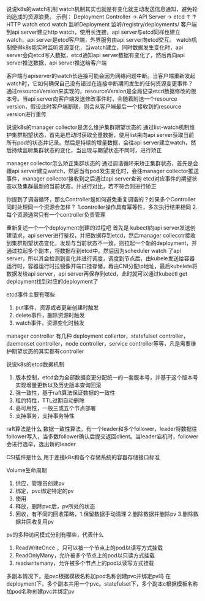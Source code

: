 说说k8s的watch机制
watch机制其实也就是有变化就主动发送信息通知，避免轮询造成的资源浪费。
示例：
Deployment Controller → API Server → etcd
                     ↑             ↑
              HTTP watch      etcd watch
              监听Deployment    监听/registry/deployments/
客户端到api server建立http watch，使用长连接，api server与etcd同样也建立watch，api server是etcd客户端，外界服务由api server向etcd交互。
watch机制使得k8s能实时监听资源变化，当watch建立，同时数据发生变化时，api server会向etcd写入数据，etcd通知api server数据有变化了，然后再向api server推送数据，api server推送给客户端

客户端与apiserver的watch长连接可能会因为网络问题中断。当客户端重新发起watch时，它如何确保自己没有错过在连接中断期间发生的任何资源变更事件？
通过resourceVersion来实现的，resourceVersion是全局记录etcd数据修改的版本号。当api server向客户端发送修改事件时，会随着附送一个resource version，假设此时客户端断联，则会从客户端最后一个接收到的resource version进行重传

说说k8s的manager collector是怎么维护集群期望状态的
通过list-watch机制维护集群期望状态，首先是启动时获取全量数据，使用list来向api server获取当前所有pod的状态并记录。然后是持续的增量数据，会往api server建立watch，然后持续监听集群状态的变化，当出现与期望状态不同时，进行矫正

manager collector怎么矫正集群状态的
通过调谐循环来矫正集群状态，首先是会跟api server建立watch，然后当有pod发生变化时，会往manager collector推送事件，manager collector接收到之后通过api server查询 etcd对应事件的期望状态以及集群最新的当前状态，并进行对比，若不符合则进行矫正

你提到了调谐循环，那么Controller是如何避免重复调谐的？如果多个Controller同时处理同一个资源会怎样？
1.controller操作具有幂等性，多次执行结果相同
2.每个资源通常只有一个controller负责管理

重新复述一个一个deployment创建的过程吧
首先是 kubectl向api server发送创建请求，api server进行鉴权，并把数据存到etcd，然后manager collecotr接收到集群期望状态变化，发现与当前状态不一致，则拉起一个新的deployment，并通过拉起多个副本，将数据存到etcd中。然后因为scheduler watch 了api server，所以其会检测到变化并进行调度，调度到节点后，由kubele发送给容器运行时，容器运行时拉镜像开端口挂存储，再由CNI分配ip地址，最后kubelete将数据发给api server，api server再保存到etcd，此时就可以通过kubectl get deployment找到对应的deployment了

etcd事件主要有哪些
1. put事件，资源或者更新创建时触发
2. delete事件，删除资源时触发
3. watch事件，资源变化时触发

manager controller 有几种
deployment collertor，statefulset controller，daemonset controller，node controller，service controller等等，凡是需要维护期望状态的其实都有controller

说说k8s的etcd数据机制
1. 版本控制，etcd会为全部数据变更分配统一的一套版本号，并基于这个版本号实现增量更新以及历史版本查询回滚
2. 强一致性，基于raft算法保证数据的一致性
3. 租约特性，TTL过期自动删除
4. 高可用性，一般三或五个节点部署
5. 支持事务，支持事务特性


raft算法是什么
数据一致性算法，有一个leader和多个follower，leader将数据往follower写入，当多数follower确认后提交返回client。当leader宕机时，follower会进行选举，选出新的leader


CSI插件是什么
用于连接k8s和各个存储系统的容器存储接口标准

Volume生命周期
1. 供应，管理员创建pv
2. 绑定，pvc绑定特定的pv
3. 使用
4. 释放，删除pvc后，pv所处的状态
5. 回收，有不同的回收策略，1.保留数据手动清理 2.删除数据并删除pv 3.删除数据并回收复用pv

pv的多种访问模式分别有哪些，代表什么
1. ReadWriteOnce ，只可以被一个节点上的pod以读写方式挂载
2. ReadOnlyMany，允许被多个节点上的pod以只读方式挂载
3. readwritemany，允许被多个节点上的pod以读写方式挂载

多副本情况下，是pvc根据模板名称加pod名称创建pvc并绑定pv吗
在deployment下，多个副本共用一个pvc。statefulset下，多个副本c根据模板名称加pod名称创建pvc并绑定pv